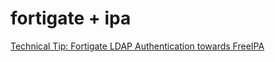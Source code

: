 # fortigate + ipa

[Technical Tip: Fortigate LDAP Authentication towards FreeIPA](https://community.fortinet.com/t5/FortiGate/Technical-Tip-Fortigate-LDAP-Authentication-towards-FreeIPA/ta-p/197654)
